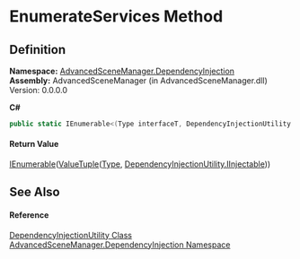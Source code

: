 # EnumerateServices Method




## Definition
**Namespace:** <a href="N_AdvancedSceneManager_DependencyInjection">AdvancedSceneManager.DependencyInjection</a>  
**Assembly:** AdvancedSceneManager (in AdvancedSceneManager.dll) Version: 0.0.0.0

**C#**
``` C#
public static IEnumerable<(Type interfaceT, DependencyInjectionUtility.IInjectable implementation)> EnumerateServices()
```



#### Return Value
<a href="https://learn.microsoft.com/dotnet/api/system.collections.generic.ienumerable-1" target="_blank" rel="noopener noreferrer">IEnumerable</a>(<a href="https://learn.microsoft.com/dotnet/api/system.valuetuple-2" target="_blank" rel="noopener noreferrer">ValueTuple</a>(<a href="https://learn.microsoft.com/dotnet/api/system.type" target="_blank" rel="noopener noreferrer">Type</a>, <a href="T_AdvancedSceneManager_DependencyInjection_DependencyInjectionUtility_IInjectable">DependencyInjectionUtility.IInjectable</a>))

## See Also


#### Reference
<a href="T_AdvancedSceneManager_DependencyInjection_DependencyInjectionUtility">DependencyInjectionUtility Class</a>  
<a href="N_AdvancedSceneManager_DependencyInjection">AdvancedSceneManager.DependencyInjection Namespace</a>  

